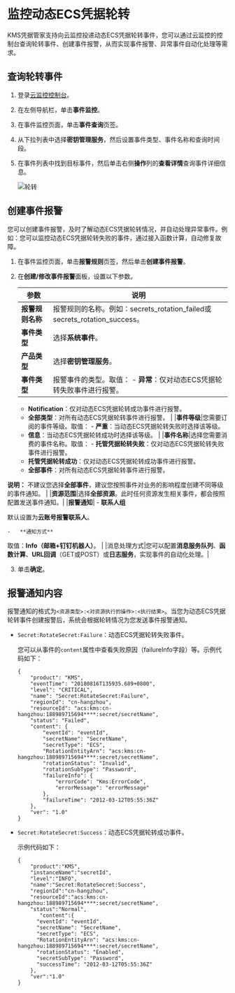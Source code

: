 # 监控动态ECS凭据轮转

KMS凭据管家支持向云监控投递动态ECS凭据轮转事件，您可以通过云监控的控制台查询轮转事件、创建事件报警，从而实现事件报警、异常事件自动化处理等需求。

## 查询轮转事件

1.  登录[云监控控制台](https://cms-intl.console.aliyun.com)。

2.  在左侧导航栏，单击**事件监控**。

3.  在事件监控页面，单击**事件查询**页签。

4.  从下拉列表中选择**密钥管理服务**，然后设置事件类型、事件名称和查询时间段。

5.  在事件列表中找到目标事件，然后单击右侧**操作**列的**查看详情**查询事件详细信息。

    ![轮转](https://static-aliyun-doc.oss-accelerate.aliyuncs.com/assets/img/zh-CN/1409808061/p201047.png)


## 创建事件报警

您可以创建事件报警，及时了解动态ECS凭据轮转情况，并自动处理异常事件。例如：您可以监控动态ECS凭据轮转失败的事件，通过接入函数计算，自动修复故障。

1.  在事件监控页面，单击**报警规则**页签，然后单击**创建事件报警**。

2.  在**创建/修改事件报警**面板，设置以下参数。

    |参数|说明|
    |--|--|
    |**报警规则名称**|报警规则的名称。例如：secrets\_rotation\_failed或secrets\_rotation\_success。|
    |**事件类型**|选择**系统事件**。|
    |**产品类型**|选择**密钥管理服务**。|
    |**事件类型**|报警事件的类型。取值：    -   **异常**：仅对动态ECS凭据轮转失败事件进行报警。
    -   **Notification**：仅对动态ECS凭据轮转成功事件进行报警。
    -   **全部类型**：对所有动态ECS凭据轮转事件进行报警。 |
    |**事件等级**|您需要订阅的事件等级。取值：    -   **严重**：当动态ECS凭据轮转失败时选择该等级。
    -   **信息**：当动态ECS凭据轮转成功时选择该等级。 |
    |**事件名称**|选择您需要消费的事件名称。取值：    -   **托管凭据轮转失败**：仅对动态ECS凭据轮转失败事件进行报警。
    -   **托管凭据轮转成功**：仅对动态ECS凭据轮转成功事件进行报警。
    -   **全部事件**：对所有动态ECS凭据轮转事件进行报警。

**说明：** 不建议您选择**全部事件**，建议您按照事件对业务的影响程度创建不同等级的事件通知。 |
    |**资源范围**|选择**全部资源**。此时任何资源发生相关事件，都会按照配置发送事件通知。|
    |**报警通知**|    -   **联系人组**

默认设置为**云账号报警联系人**。

    -   **通知方式**

取值：**Info（邮箱+钉钉机器人）**。 |
    |消息处理方式|您可以配置**消息服务队列**、**函数计算**、**URL回调**（GET或POST）或**日志服务**，实现事件的自动化处理。|

3.  单击**确定**。


## 报警通知内容

报警通知的格式为`<资源类型>:<对资源执行的操作>:<执行结果>`。当您为动态ECS凭据轮转事件创建报警后，系统会根据轮转情况为您发送事件报警通知。

-   `Secret:RotateSecret:Failure`：动态ECS凭据轮转失败事件。

    您可以从事件的`content`属性中查看失败原因（failureInfo字段）等。示例代码如下：

    ```
    {
        "product": "KMS",
        "eventTime": "20180816T135935.689+0800",
        "level": "CRITICAL",
        "name": "Secret:RotateSecret:Failure",
        "regionId": "cn-hangzhou",
        "resourceId": "acs:kms:cn-hangzhou:188989715694****:secret/secretName",
        "status": "Failed",
        "content": {
            "eventId": "eventId",
            "secretName": "SecretName",
            "secretType": "ECS",
            "RotationEntityArn": "acs:kms:cn-hangzhou:188989715694****:secret/secretName",
            "rotationStatus": "Invalid",
            "rotationSubType": "Password",
            "failureInfo": {
                "errorCode": "Kms:ErrorCode",
                "errorMessage": "errorMessage"
            },
            "failureTime": "2012-03-12T05:55:36Z"
        },
        "ver": "1.0"
    }
    ```

-   `Secret:RotateSecret:Success`：动态ECS凭据轮转成功事件。

    示例代码如下：

    ```
    {
        "product":"KMS",
        "instanceName":"secretId", 
        "level":"INFO",
        "name":"Secret:RotateSecret:Success",
        "regionId":"cn-hangzhou",
        "resourceId":"acs:kms:cn-hangzhou:188989715694****:secret/secretName",
        "status":"Normal",
           "content":{
          "eventId": "eventId",
          "secretName": "SecretName",
          "secretType": "ECS",
          "RotationEntityArn": "acs:kms:cn-hangzhou:188989715694****:secret/secretName",
          "rotationStatus": "Enabled",
          "secretSubType": "Password",
          "successTime": "2012-03-12T05:55:36Z"
        },
        "ver":"1.0"
    }
    ```


